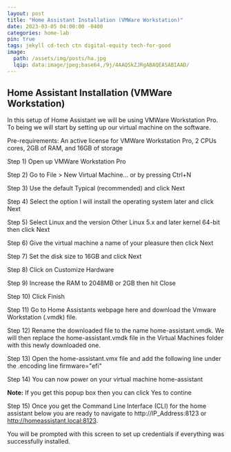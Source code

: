 ```yaml
---
layout: post
title: "Home Assistant Installation (VMWare Workstation)"
date: 2023-03-05 04:00:00 -0400
categories: home-lab
pin: true
tags: jekyll cd-tech ctn digital-equity tech-for-good
image: 
  path: /assets/img/posts/ha.jpg
  lqip: data:image/jpeg;base64,/9j/4AAQSkZJRgABAQEASABIAAD/
---
```

## Home Assistant Installation (VMWare Workstation)

In this setup of Home Assistant we will be using VMWare Workstation Pro.  To being we will start by setting up our virtual machine on the software.

Pre-requirements: An active license for VMWare Workstation Pro, 2 CPUs cores, 2GB of RAM, and 16GB of storage

Step 1) Open up VMWare Workstation Pro

Step 2) Go to File > New Virtual Machine… or by pressing Ctrl+N

Step 3) Use the default Typical (recommended) and click Next

Step 4) Select the option I will install the operating system later and click Next

Step 5) Select Linux and the version Other Linux 5.x and later kernel 64-bit then click Next

Step 6) Give the virtual machine a name of your pleasure then click Next

Step 7) Set the disk size to 16GB and click Next

Step 8) Click on Customize Hardware

Step 9) Increase the RAM to 2048MB or 2GB then hit Close

Step 10) Click Finish

Step 11) Go to Home Assistants webpage here and download the Vmware Workstation (.vmdk) file.

Step 12) Rename the downloaded file to the name home-assistant.vmdk.  We will then replace the home-assistant.vmdk file in the Virtual Machines folder with this newly downloaded one.

Step 13) Open the home-assistant.vmx file and add the following line under the .encoding line firmware="efi"

Step 14) You can now power on your virtual machine home-assistant

**Note:** If you get this popup box then you can click Yes to contine

Step 15) Once you get the Command Line Interface (CLI) for the home assistant below you are ready to navigate to http://IP_Address:8123 or http://homeassistant.local:8123.


You will be prompted with this screen to set up credentials if everything was successfully installed.